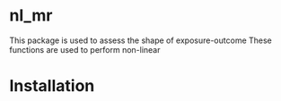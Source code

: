 # nl_mr
This package is used to assess the shape of exposure-outcome These functions are used to perform non-linear

# Installation

# 
